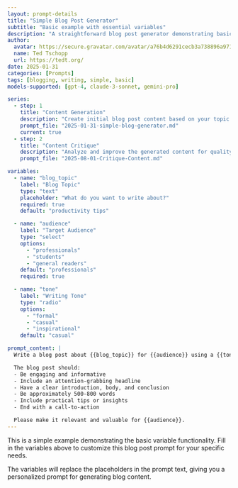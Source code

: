 ```yaml
---
layout: prompt-details
title: "Simple Blog Post Generator"
subtitle: "Basic example with essential variables"
description: "A straightforward blog post generator demonstrating basic variable functionality."
author:
  avatar: https://secure.gravatar.com/avatar/a76b4d6291cecb3a738896a971bfb903?s=512&d=mp&r=g
  name: Ted Tschopp
  url: https://tedt.org/
date: 2025-01-31
categories: [Prompts]
tags: [blogging, writing, simple, basic]
models-supported: [gpt-4, claude-3-sonnet, gemini-pro]

series:
  - step: 1
    title: "Content Generation"
    description: "Create initial blog post content based on your topic and audience"
    prompt_file: "2025-01-31-simple-blog-generator.md"
    current: true
  - step: 2
    title: "Content Critique"
    description: "Analyze and improve the generated content for quality and effectiveness"
    prompt_file: "2025-08-01-Critique-Content.md"

variables:
  - name: "blog_topic"
    label: "Blog Topic"
    type: "text"
    placeholder: "What do you want to write about?"
    required: true
    default: "productivity tips"

  - name: "audience"
    label: "Target Audience"
    type: "select"
    options: 
      - "professionals"
      - "students"
      - "general readers"
    default: "professionals"
    required: true

  - name: "tone"
    label: "Writing Tone"
    type: "radio"
    options:
      - "formal"
      - "casual"
      - "inspirational"
    default: "casual"

prompt_content: |
  Write a blog post about {{blog_topic}} for {{audience}} using a {{tone}} tone.

  The blog post should:
  - Be engaging and informative
  - Include an attention-grabbing headline
  - Have a clear introduction, body, and conclusion
  - Be approximately 500-800 words
  - Include practical tips or insights
  - End with a call-to-action

  Please make it relevant and valuable for {{audience}}.
---
```


This is a simple example demonstrating the basic variable functionality. Fill in the variables above to customize this blog post prompt for your specific needs.

The variables will replace the placeholders in the prompt text, giving you a personalized prompt for generating blog content.
